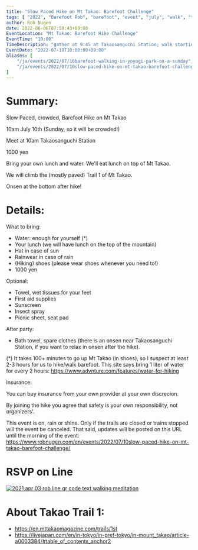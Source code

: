 ```yaml
---
title: "Slow Paced Hike on Mt Takao: Barefoot Challenge"
tags: [ "2022", "Barefoot Rob", "barefoot", "event", "july", "walk", "takao", "はだし", "代々木公園", "裸足のロブ" ]
author: Rob Nugen
date: 2022-06-06T07:59:43+09:00
EventLocation: "Mt Takao: Barefoot Hike Challenge"
EventTime: "10:00"
TimeDescription: "gather at 9:45 at Takaosanguchi Station; walk starting at 10:00"
EventDate: "2022-07-10T10:00:00+09:00"
aliases: [
    "/ja/events/2022/07/10barefoot-walking-in-yoyogi-park-on-a-sunday",
    "/ja/events/2022/07/10slow-paced-hike-on-mt-takao-barefoot-challenge",
]
---
```


# Summary:

Slow Paced, crowded, Barefoot Hike on Mt Takao

10am July 10th (Sunday, so it will be crowded!)

Meet at 10am Takaosanguchi Station

1000 yen

Bring your own lunch and water.  We'll eat lunch on top of Mt Takao.

We will climb the (mostly paved) Trail 1 of Mt Takao.

Onsen at the bottom after hike!

# Details:

What to bring:
* Water: enough for yourself (*)
* Your lunch (we will have lunch on the top of the mountain)
* Hat in case of sun
* Rainwear in case of rain
* (Hiking) shoes (please wear shoes whenever you need to!)
* 1000 yen

 Optional:
* Towel, wet tissues for your feet
* First aid supplies
* Sunscreen
* Insect spray
* Picnic sheet, seat pad

After party:
* Bath towel, spare clothes (there is an onsen near Takaosanguchi Station,
  if you want to relax in onsen after the hike).


(*) It takes 100+ minutes to go up Mt Takao (in shoes), so I suspect at least 2-3 hours for us to hike/walk barefoot.  This site says bring 1 liter of water for every 2 hours: https://www.advnture.com/features/water-for-hiking

Insurance:

You can buy insurance from your own provider at your own discrecion.

By joining the hike you agree that safety is your own responsibility, not organizers'.

This event is on, rain or shine.  Only if the trails are closed or trains stopped will the event be canceled.   That said, updates will be posted on this URL until the morning of the event:
https://www.robnugen.com/en/events/2022/07/10slow-paced-hike-on-mt-takao-barefoot-challenge/

# RSVP on Line

[![2021 apr 03 rob line qr code text walking meditation](//b.robnugen.com/blog/2021/thumbs/2021_sep_25_rob_line_qr_code_text_walk_and_talk.jpg)](//b.robnugen.com/blog/2021/2021_sep_25_rob_line_qr_code_text_walk_and_talk.jpg)

# About Takao Trail 1:

* https://en.mttakaomagazine.com/trails/1st
* https://livejapan.com/en/in-tokyo/in-pref-tokyo/in-mount_takao/article-a0003384/#table_of_contents_anchor2
